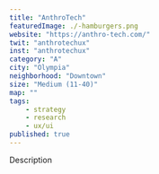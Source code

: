 ```yaml
---
title: "AnthroTech"
featuredImage: ./-hamburgers.png
website: "https://anthro-tech.com/"
twit: "anthrotechux"
inst: "anthrotechux"
category: "A"
city: "Olympia"
neighborhood: "Downtown"
size: "Medium (11-40)"
map: ""
tags:
    - strategy
    - research
    - ux/ui
published: true
---
```


Description
